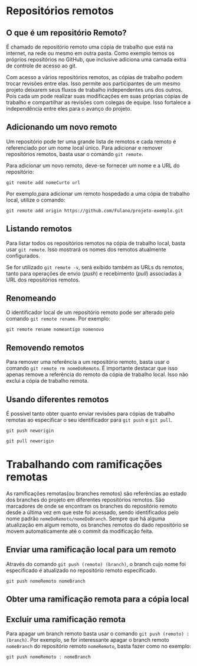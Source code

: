 # Repositórios remotos

## O que é um repositório Remoto?

É chamado de repositório remoto uma cópia de trabalho que está na internet, na rede ou mesmo em outra pasta. Como exemplo temos os próprios repositórios no GitHub, que inclusive adiciona uma camada extra de controle de acesso ao git.

Com acesso a vários repositórios remotos, as cópias de trabalho podem trocar revisões entre elas. Isso permite aos participantes de um mesmo projeto deixarem seus fluxos de trabalho independentes uns dos outros. Pois cada um pode realizar suas modificações em  suas próprias cópias de trabalho e compartilhar as revisões com colegas de equipe. Isso fortalece a independência entre eles para o avanço do projeto.

## Adicionando um novo remoto

Um repositório pode ter uma grande lista de remotos e cada remoto é referenciado por um nome local único. Para adicionar e remover repositórios remotos, basta usar o comando `git remote`.

Para adicionar um novo remoto, deve-se fornecer um nome e a URL do repositório:

```
git remote add nomeCurto url
```

Por exemplo,para adicionar um remoto hospedado a uma cópia de trabalho local, utilize o comando:

```
git remote add origin https://github.com/Fulano/projeto-exemplo.git
```

## Listando remotos
Para listar todos os repositórios remotos na cópia de trabalho local, basta usar `git remote`. Isso mostrará os nomes dos remotos atualmente configurados.

Se for utilizado `git remote -v`, será exibido também as URLs ds remotos, tanto para operações de envio (_push_) e recebimento (_pull_) associadas à URL dos repositórios remotos.

## Renomeando
O identificador local de um repositório remoto pode ser alterado pelo comando `git remote rename`. Por exemplo:

```
git remote rename nomeantigo nomenovo
```

## Removendo remotos
Para remover uma referência a um repositório remoto, basta usar o comando `git remote rm nomeDoRemoto`. É importante destacar que isso apenas remove a referência do remoto da cópia de trabalho local. Isso não exclui a cópia de trabalho remota.

## Usando diferentes remotos
É possível tanto obter quanto enviar revisões para cópias de trabalho remotas ao especificar o seu identificador para `git push` e `git pull`.

```
git push neworigin
```
```
git pull neworigin
```

# Trabalhando com ramificações remotas
As ramificações remotas(ou branches remotos) são referências ao estado dos branches do projeto em diferentes repositórios remotos. São  marcadores de onde se encontram os branches do repositório remoto  desde a última vez em que este foi acessado, sendo identificados pelo nome padrão `nomeDoRemoto/nomeDoBranch`. Sempre que há alguma atualização em algum remoto, os branches remotos do dado repositório se movem automaticamente até o commit da modificação feita.

## Enviar uma ramificação local para um remoto
Através do comando `git push (remoto) (branch)`, o branch cujo nome foi especificado é atualizado no repositório remoto especificado.

```
git push nomeRemoto nomeBranch
```

## Obter uma ramificação remota para a cópia local



## Excluir uma ramificação remota
Para apagar um branch remoto basta usar o comando `git push (remoto) : (branch)`. Por exemplo, se for interessante apagar o branch remoto `nomeBranch` do repositório remoto `nomeRemoto`, basta fazer como no exemplo:
```
git push nomeRemoto : nomeBranch
```
